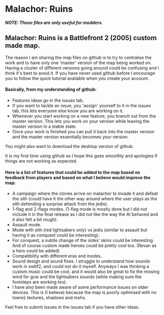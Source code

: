 # Malachor: Ruins

_**NOTE: Those files are only useful for modders.**_

## Malachor: Ruins is a Battlefront 2 (2005) custom made map. 

The reason I am sharing the map files on github is to try to centralise the work and to have only one 'master' version of the map being worked on. Having a cluster of different versions going around could be confusing and I think it's best to avoid it. If you have never used github before I encourage you to follow the quick tutorial available when you create your account.

#### Basically, from my understanding of github:
- Features ideas go in the issues tab.
- If you want to tackle an issue, you 'assign' yourself to it in the issues tab, this lets everyone else know you are working on it.
- Whenever you start working on a new feature, you branch out from the master version. This lets you work on your version while leaving the master version in a stable state.
- Once your work is finished you can pull it back into the master version and the master version essentially becomes your version.

You might also want to download the desktop version of github.

It is my first time using github so I hope this goes smoothly and apologies if things are not working as expected.

#### Here is a list of features that could be added to the map based on feedback from players and based on what I believe would improve the map:

- A campaign where the clones arrive on malachor to invade it and defeat the sith (could have it the other way around where the user plays as the sith defending a surprise attack from the jedis).
- 1-flag and 2-flags modes. (1-flag mode is mostly done but I did not include it in the final release as I did not like the way the AI behaved and it also felt a bit rough).
- Assault mode.
- Mode with sith (red lightsabers only) vs jedis (similar to assault but having it as conquest could be interesting).
- For conquest, a subtle change of the sides' skins could be interesting. And of course custom made heroes could be pretty cool too. (Revan as a hero could be added) 
- Compatibility with different eras and modes.
- Sound design and sound fixes. I struggle to understand how sounds work in swbf2, and could not do it myself. Anyways I was thinking a custom music could be cool, and it would also be great to fix the missing wind for gcw and the lightsabers sounds (while making sure the footsteps are working too).
- I have also been made aware of some performance issues on older devices. This is (I believe) because the map is poorly optimised with no lowrez textures, shadows and mshs.

Feel free to submit issues in the issues tab if you have other ideas.
